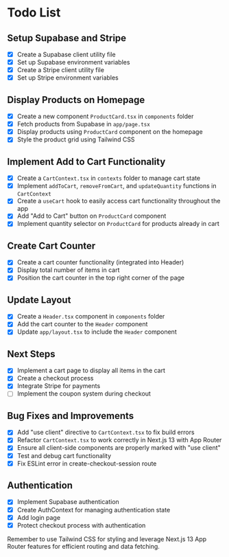 # Todo List

## Setup Supabase and Stripe
- [x] Create a Supabase client utility file
- [x] Set up Supabase environment variables
- [x] Create a Stripe client utility file
- [x] Set up Stripe environment variables

## Display Products on Homepage
- [x] Create a new component `ProductCard.tsx` in `components` folder
- [x] Fetch products from Supabase in `app/page.tsx`
- [x] Display products using `ProductCard` component on the homepage
- [x] Style the product grid using Tailwind CSS

## Implement Add to Cart Functionality
- [x] Create a `CartContext.tsx` in `contexts` folder to manage cart state
- [x] Implement `addToCart`, `removeFromCart`, and `updateQuantity` functions in `CartContext`
- [x] Create a `useCart` hook to easily access cart functionality throughout the app
- [x] Add "Add to Cart" button on `ProductCard` component
- [x] Implement quantity selector on `ProductCard` for products already in cart

## Create Cart Counter
- [x] Create a cart counter functionality (integrated into Header)
- [x] Display total number of items in cart
- [x] Position the cart counter in the top right corner of the page

## Update Layout
- [x] Create a `Header.tsx` component in `components` folder
- [x] Add the cart counter to the `Header` component
- [x] Update `app/layout.tsx` to include the `Header` component

## Next Steps
- [x] Implement a cart page to display all items in the cart
- [x] Create a checkout process
- [x] Integrate Stripe for payments
- [ ] Implement the coupon system during checkout

## Bug Fixes and Improvements
- [x] Add "use client" directive to `CartContext.tsx` to fix build errors
- [x] Refactor `CartContext.tsx` to work correctly in Next.js 13 with App Router
- [x] Ensure all client-side components are properly marked with "use client"
- [x] Test and debug cart functionality
- [x] Fix ESLint error in create-checkout-session route

## Authentication
- [x] Implement Supabase authentication
- [x] Create AuthContext for managing authentication state
- [x] Add login page
- [x] Protect checkout process with authentication

Remember to use Tailwind CSS for styling and leverage Next.js 13 App Router features for efficient routing and data fetching.
